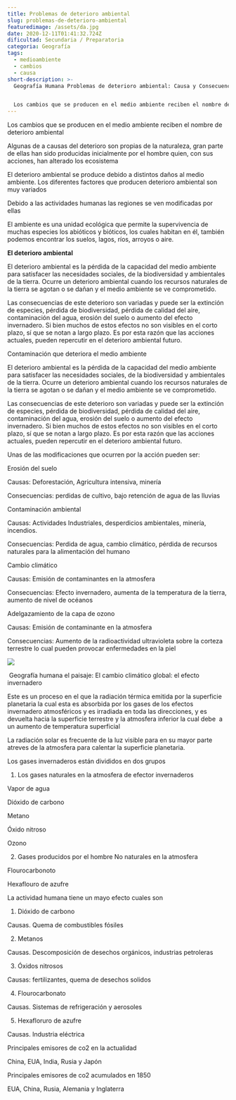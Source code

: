 ```yaml
---
title: Problemas de deterioro ambiental
slug: problemas-de-deterioro-ambiental
featuredimage: /assets/da.jpg
date: 2020-12-11T01:41:32.724Z
dificultad: Secundaria / Preparatoria
categoria: Geografía
tags:
  - medioambiente
  - cambios
  - causa
short-description: >-
  Geografía Humana Problemas de deterioro ambiental: Causa y Consecuencias 


  Los cambios que se producen en el medio ambiente reciben el nombre de deterioro ambiental
---
```

Los cambios que se producen en el medio ambiente reciben el nombre de deterioro ambiental  

Algunas de a causas del deterioro son propias de la naturaleza, gran parte de ellas han sido producidas inicialmente por el hombre quien, con sus acciones, han alterado los ecosistema 

El deterioro ambiental se produce debido a distintos daños al medio ambiente. Los diferentes factores que producen deterioro ambiental son muy variados

Debido a las actividades humanas las regiones se ven modificadas por ellas 

El ambiente es una unidad ecológica que permite la supervivencia de muchas especies los abióticos y bióticos, los cuales habitan en él, también podemos encontrar los suelos, lagos, ríos, arroyos o aire. 

**El deterioro ambiental**

El deterioro ambiental es la pérdida de la capacidad del medio ambiente para satisfacer las necesidades sociales, de la biodiversidad y ambientales de la tierra. Ocurre un deterioro ambiental cuando los recursos naturales de la tierra se agotan o se dañan y el medio ambiente se ve comprometido.



Las consecuencias de este deterioro son variadas y puede ser la extinción de especies, pérdida de biodiversidad, pérdida de calidad del aire, contaminación del agua, erosión del suelo o aumento del efecto invernadero. Si bien muchos de estos efectos no son visibles en el corto plazo, sí que se notan a largo plazo. Es por esta razón que las acciones actuales, pueden repercutir en el deterioro ambiental futuro.

Contaminación que deteriora el medio ambiente

El deterioro ambiental es la pérdida de la capacidad del medio ambiente para satisfacer las necesidades sociales, de la biodiversidad y ambientales de la tierra. Ocurre un deterioro ambiental cuando los recursos naturales de la tierra se agotan o se dañan y el medio ambiente se ve comprometido.



Las consecuencias de este deterioro son variadas y puede ser la extinción de especies, pérdida de biodiversidad, pérdida de calidad del aire, contaminación del agua, erosión del suelo o aumento del efecto invernadero. Si bien muchos de estos efectos no son visibles en el corto plazo, sí que se notan a largo plazo. Es por esta razón que las acciones actuales, pueden repercutir en el deterioro ambiental futuro.

Unas de las modificaciones que ocurren por la acción pueden ser: 

Erosión del suelo 

Causas: Deforestación, Agricultura intensiva, minería 

Consecuencias: perdidas de cultivo, bajo retención de agua de las lluvias 



Contaminación ambiental 

Causas: Actividades Industriales, desperdicios ambientales, minería, incendios.

Consecuencias: Perdida de agua, cambio climático, pérdida de recursos naturales para la alimentación del humano 



Cambio climático 

Causas: Emisión de contaminantes en la atmosfera 

Consecuencias: Efecto invernadero, aumenta de la temperatura de la tierra, aumento de nivel de océanos 



Adelgazamiento de la capa de ozono 

Causas: Emisión de contaminante en la atmosfera 

Consecuencias: Aumento de la radioactividad ultravioleta sobre la corteza terrestre lo cual pueden provocar enfermedades en la piel 

![](https://lh5.googleusercontent.com/6BjFOqJGzYtWpRa1uBCRxuVGG5cyL32fM5OapV3orAl2AVF_Z6G2fJURpmWDExEd0UZi92kht4l4d0_lAVlpOqs8pxUhs-Uf9Qi0veH05CPYAZhcxm8TOiV38jamc_jP-1QsAZs)



 Geografía humana el paisaje: El cambio climático global: el efecto invernadero 



Este es un proceso en el que la radiación térmica emitida por la superficie planetaria la cual esta es absorbida por los gases de los efectos invernadero atmosféricos y es irradiada en toda las direcciones, y es devuelta hacia la superficie terrestre y la atmosfera inferior la cual debe  a un aumento de temperatura superficial 



La radiación solar es frecuente de la luz visible para en su mayor parte atreves de la atmosfera para calentar la superficie planetaria.



Los gases invernaderos están divididos en dos grupos 

1. Los gases naturales en la atmosfera de efector invernaderos 

Vapor de agua 

Dióxido de carbono 

Metano 

Óxido nitroso

Ozono 

2. Gases producidos por el hombre No naturales en la atmosfera 

Flourocarbonoto 

Hexaflouro de azufre 



La actividad humana tiene un mayo efecto cuales son 

1. Dióxido de carbono 

Causas. Quema de combustibles fósiles 

2. Metanos 

Causas. Descomposición de desechos orgánicos, industrias petroleras 

3. Óxidos nitrosos 

Causas: fertilizantes, quema de desechos solidos 

4. Flourocarbonato

Causas. Sistemas de refrigeración y aerosoles 

5. Hexafloruro de azufre  

Causas. Industria eléctrica 

Principales emisores de co2 en la actualidad 

China, EUA, India, Rusia y Japón

Principales emisores de co2 acumulados en 1850 

EUA, China, Rusia, Alemania y Inglaterra
